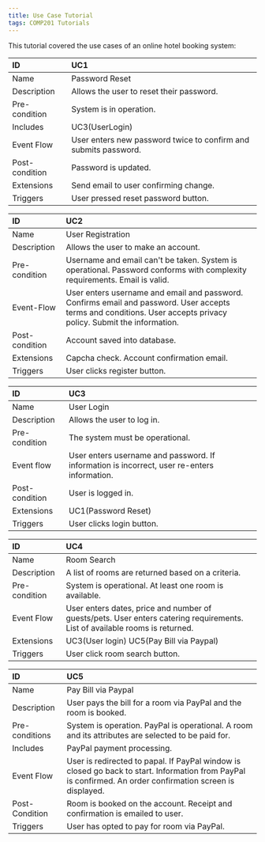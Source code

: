 ```yaml
---
title: Use Case Tutorial
tags: COMP201 Tutorials
---
```

This tutorial covered the use cases of an online hotel booking system:

| ID | UC1 |
| :-- | :-- |
| Name | Password Reset |
| Description | Allows the user to reset their password. |
| Pre-condition | System is in operation. |
| Includes | UC3(UserLogin) |
| Event Flow | User enters new password twice to confirm and submits password. |
| Post-condition | Password is updated. |
| Extensions | Send email to user confirming change. |
| Triggers | User pressed reset password button. |

| ID | UC2 |
| :-- | :-- |
| Name | User Registration |
| Description | Allows the user to make an account. |
| Pre-condition | Username and email can't be taken. System is operational. Password conforms with complexity requirements. Email is valid. |
| Event-Flow | User enters username and email and password. Confirms email and password. User accepts terms and conditions. User accepts privacy policy. Submit the information. |
| Post-condition | Account saved into database. |
| Extensions | Capcha check. Account confirmation email. |
| Triggers | User clicks register button. |

| ID | UC3 |
| :-- | :-- |
| Name | User Login |
| Description | Allows the user to log in. |
| Pre-condition | The system must be operational. |
| Event flow | User enters username and password. If information is incorrect, user re-enters information. 
| Post-condition | User is logged in. |
| Extensions | UC1(Password Reset) |
| Triggers | User clicks login button. |

| ID | UC4 |
| :-- | :-- |
| Name | Room Search |
| Description | A list of rooms are returned based on a criteria. |
| Pre-condition | System is operational. At least one room is available. |
| Event Flow | User enters dates, price and number of guests/pets. User enters catering requirements. List of available rooms is returned. |
| Extensions | UC3(User login) UC5(Pay Bill via Paypal) |
| Triggers | User click room search button. |

| ID | UC5 |
| :-- | :-- |
| Name | Pay Bill via Paypal |
| Description | User pays the bill for a room via PayPal and the room is booked. |
| Pre-conditions | System is operation. PayPal is operational. A room and its attributes are selected to be paid for. |
| Includes | PayPal payment processing. |
| Event Flow | User is redirected to papal. If PayPal window is closed go back to start. Information from PayPal is confirmed. An order confirmation screen is displayed. |
| Post-Condition | Room is booked on the account. Receipt and confirmation is emailed to user. |
| Triggers | User has opted to pay for room via PayPal. |